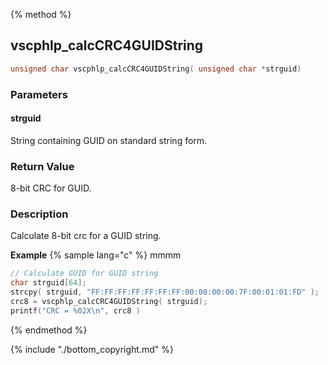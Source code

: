 
{% method %}
## vscphlp_calcCRC4GUIDString

```c
unsigned char vscphlp_calcCRC4GUIDString( unsigned char *strguid)
```

### Parameters

#### strguid
String containing GUID on standard string form.


### Return Value
8-bit CRC for GUID. 

### Description
Calculate 8-bit crc for a GUID string. 

**Example** {% sample lang="c" %}
mmmm

```c
// Calculate GUID for GUID string
char strguid[64];
strcpy( strguid, "FF:FF:FF:FF:FF:FF:FF:00:00:00:00:7F:00:01:01:FD" );
crc8 = vscphlp_calcCRC4GUIDString( strguid);
printf("CRC = %02X\n", crc8 )
```

{% endmethod %}

{% include "./bottom_copyright.md" %}